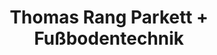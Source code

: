 ---
title: "Thomas Rang Parkett + Fußbodentechnik"
url: /blaustein/thomas-rang-parkett-fussbodentechnik/
shop: Fußböden
---